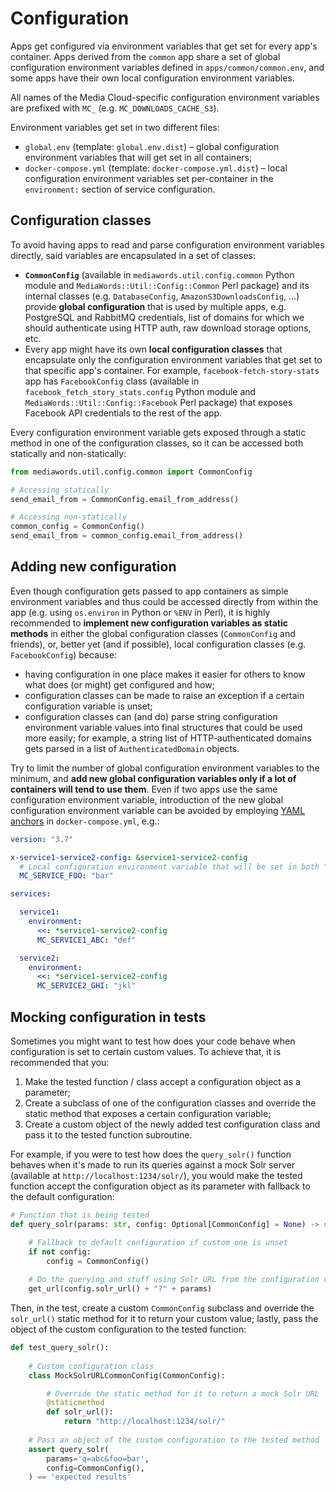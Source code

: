 # Configuration

Apps get configured via environment variables that get set for every app's container. Apps derived from the `common` app share a set of global configuration environment variables defined in `apps/common/common.env`, and some apps have their own local configuration environment variables.

All names of the Media Cloud-specific configuration environment variables are prefixed with `MC_` (e.g. `MC_DOWNLOADS_CACHE_S3`).

Environment variables get set in two different files:

* `global.env` (template: `global.env.dist`) – global configuration environment variables that will get set in all containers;
* `docker-compose.yml` (template: `docker-compose.yml.dist`) – local configuration environment variables set per-container in the `environment:` section of service configuration.

## Configuration classes

To avoid having apps to read and parse configuration environment variables directly, said variables are encapsulated in a set of classes:

* **`CommonConfig`** (available in `mediawords.util.config.common` Python module and `MediaWords::Util::Config::Common` Perl package) and its internal classes (e.g. `DatabaseConfig`, `AmazonS3DownloadsConfig`, …) provide **global configuration** that is used by multiple apps, e.g. PostgreSQL and RabbitMQ credentials, list of domains for which we should authenticate using HTTP auth, raw download storage options, etc.
* Every app might have its own **local configuration classes** that encapsulate only the configuration environment variables that get set to that specific app's container. For example, `facebook-fetch-story-stats` app has `FacebookConfig` class (available in `facebook_fetch_story_stats.config` Python module and `MediaWords::Util::Config::Facebook` Perl package) that exposes Facebook API credentials to the rest of the app.

Every configuration environment variable gets exposed through a static method in one of the configuration classes, so it can be accessed both statically and non-statically:

```python
from mediawords.util.config.common import CommonConfig

# Accessing statically
send_email_from = CommonConfig.email_from_address()

# Accessing non-statically
common_config = CommonConfig()
send_email_from = common_config.email_from_address()
```

## Adding new configuration

Even though configuration gets passed to app containers as simple environment variables and thus could be accessed directly from within the app (e.g. using `os.environ` in Python or `%ENV` in Perl), it is highly recommended to **implement new configuration variables as static methods** in either the global configuration classes (`CommonConfig` and friends), or, better yet (and if possible), local configuration classes (e.g. `FacebookConfig`) because:

* having configuration in one place makes it easier for others to know what does (or might) get configured and how;
* configuration classes can be made to raise an exception if a certain configuration variable is unset;
* configuration classes can (and do) parse string configuration environment variable values into final structures that could be used more easily; for example, a string list of HTTP-authenticated domains gets parsed in a list of `AuthenticatedDomain` objects.

Try to limit the number of global configuration environment variables to the minimum, and **add new global configuration variables only if a lot of containers will tend to use them**. Even if two apps use the same configuration environment variable, introduction of the new global configuration environment variable can be avoided by employing [YAML anchors](https://confluence.atlassian.com/bitbucket/yaml-anchors-960154027.html) in `docker-compose.yml`, e.g.:

```yaml
version: "3.7"

x-service1-service2-config: &service1-service2-config
  # Local configuration environment variable that will be set in both "service1" and "service2"
  MC_SERVICE_FOO: "bar"

services:

  service1:
    environment:
      <<: *service1-service2-config
      MC_SERVICE1_ABC: "def"

  service2:
    environment:
      <<: *service1-service2-config
      MC_SERVICE2_GHI: "jkl"
```

## Mocking configuration in tests

Sometimes you might want to test how does your code behave when configuration is set to certain custom values. To achieve that, it is recommended that you:

1. Make the tested function / class accept a configuration object as a parameter;
2. Create a subclass of one of the configuration classes and override the static method that exposes a certain configuration variable;
3. Create a custom object of the newly added test configuration class and pass it to the tested function subroutine.

For example, if you were to test how does the `query_solr()` function behaves when it's made to run its queries against a mock Solr server (available at `http://localhost:1234/solr/`), you would make the tested function accept the configuration object as its parameter with fallback to the default configuration:

```python
# Function that is being tested
def query_solr(params: str, config: Optional[CommonConfig] = None) -> str:

    # Fallback to default configuration if custom one is unset
    if not config:
        config = CommonConfig()
    
    # Do the querying and stuff using Solr URL from the configuration object
    get_url(config.solr_url() + "?" + params)
```

Then, in the test, create a custom `CommonConfig` subclass and override the `solr_url()` static method for it to return your custom value; lastly, pass the object of the custom configuration to the tested function:

```python
def test_query_solr():
    
    # Custom configuration class
    class MockSolrURLCommonConfig(CommonConfig):

        # Override the static method for it to return a mock Solr URL
        @staticmethod
        def solr_url():
            return "http://localhost:1234/solr/"
    
    # Pass an object of the custom configuration to the tested method
    assert query_solr(
        params='q=abc&foo=bar',
        config=CommonConfig(),
    ) == 'expected results'
```
